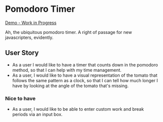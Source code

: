# Pomodoro Timer

[Demo - Work in Progress](https://codemodeactivate.github.io/pomodoro/)

Ah, the ubiquitous pomodoro timer. A right of passage for new javascripters, evidently.

## User Story

- As a user I would like to have a timer that counts down in the pomodoro method, so that I can help with my time management.
- As a user, I would like to have a visual representation of the tomato that follows the same pattern as a clock, so that I can tell how much longer I have by looking at the angle of the tomato that's missing.

### Nice to have
- As a user, I would like to be able to enter custom work and break periods via an input box.
